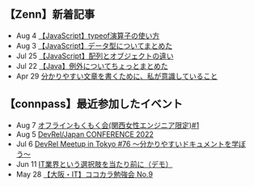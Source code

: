 ## 【Zenn】新着記事
<!-- profile updater begin: zenn -->
- Aug 4 [【JavaScript】typeof演算子の使い方](https://zenn.dev/miya_akari/articles/0e892503056c69)
- Aug 3 [【JavaScript】データ型についてまとめた](https://zenn.dev/miya_akari/articles/a1e47f94997b19)
- Jul 25 [【JavaScript】配列とオブジェクトの違い](https://zenn.dev/miya_akari/articles/3e6c909d98aeea)
- Jul 22 [【Java】例外についてちょっとまとめた](https://zenn.dev/miya_akari/articles/cbfd5cc6d72518)
- Apr 29 [分かりやすい文章を書くために、私が意識していること](https://zenn.dev/miya_akari/articles/03094bfb4b2833)
<!-- profile updater end: zenn -->

## 【connpass】最近参加したイベント
<!-- profile updater begin: connpass -->
- Aug 7 [オフラインもくもく会(関西女性エンジニア限定)#1](https://tech-woman-kansai.connpass.com/event/253897/)
- Aug 5 [DevRel/Japan CONFERENCE 2022](https://devrel.connpass.com/event/247271/)
- Jul 6 [DevRel Meetup in Tokyo #76 〜分かりやすいドキュメントを学ぼう〜](https://devrel.connpass.com/event/250808/)
- Jun 11 [IT業界という選択肢を当たり前に（デモ）](https://sister.connpass.com/event/250031/)
- May 28 [【大阪・IT】ココカラ勉強会 No.9](https://kokokara.connpass.com/event/247641/)
<!-- profile updater end: connpass -->
